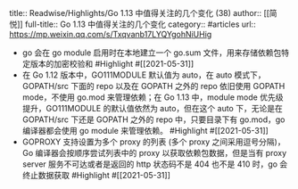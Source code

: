 title:: Readwise/Highlights/Go 1.13 中值得关注的几个变化 (38)
author:: [[简悦]]
full-title:: Go 1.13 中值得关注的几个变化
category:: #articles
url:: https://mp.weixin.qq.com/s/Txqvanb17LYQYgohNiUHig

- go 会在 go module 启用时在本地建立一个 go.sum 文件，用来存储依赖包特定版本的加密校验和 #Highlight #[[2021-05-31]]
- 在 Go 1.12 版本中，GO111MODULE 默认值为 auto，在 auto 模式下，GOPATH/src 下面的 repo 以及在 GOPATH 之外的 repo 依旧使用 GOPATH mode，不使用 go.mod 来管理依赖；在 Go 1.13 中，module mode 优先级提升，GO111MODULE 的默认值依然为 auto，但在这个 auto 下，无论是在 GOPATH/src 下还是 GOPATH 之外的 repo 中，只要目录下有 go.mod，go 编译器都会使用 go module 来管理依赖。 #Highlight #[[2021-05-31]]
- GOPROXY 支持设置为多个 proxy 的列表 (多个 proxy 之间采用逗号分隔)，Go 编译器会按顺序尝试列表中的 proxy 以获取依赖包数据，但是当有 proxy server 服务不可达或者是返回的 http 状态码不是 404 也不是 410 时，go 会终止数据获取 #Highlight #[[2021-05-31]]